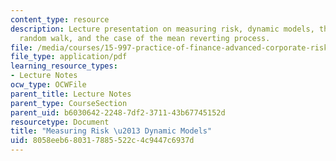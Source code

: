 ```yaml
---
content_type: resource
description: Lecture presentation on measuring risk, dynamic models, the case of the
  random walk, and the case of the mean reverting process.
file: /media/courses/15-997-practice-of-finance-advanced-corporate-risk-management-spring-2009/8058eeb680317885522c4c9447c6937d_MIT15_997s09_lec02_1.pdf
file_type: application/pdf
learning_resource_types:
- Lecture Notes
ocw_type: OCWFile
parent_title: Lecture Notes
parent_type: CourseSection
parent_uid: b6030642-2248-7df2-3711-43b67745152d
resourcetype: Document
title: "Measuring Risk \u2013 Dynamic Models"
uid: 8058eeb6-8031-7885-522c-4c9447c6937d
---
```

